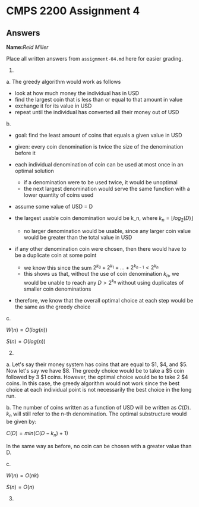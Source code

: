 # CMPS 2200 Assignment 4
## Answers

**Name:**_Reid Miller_


Place all written answers from `assignment-04.md` here for easier grading.

1. 

a. The greedy algorithm would work as follows
- look at how much money the individual has in USD
- find the largest coin that is less than or equal to that amount in value
- exchange it for its value in USD
- repeat until the individual has converted all their money out of USD

b. 

- goal: find the least amount of coins that equals a given value in USD
- given: every coin denomination is twice the size of the denomination before it

- each individual denomination of coin can be used at most once in an optimal solution
    - if a denomination were to be used twice, it would be unoptimal
    - the next largest denomination would serve the same function with a lower quantity of coins used

- assume some value of USD = D
- the largest usable coin denomination would be k_n, where $k_n=⌊log_2(D)⌋$
    - no larger denomination would be usable, since any larger coin value would be greater than the total value in USD

- if any other denomination coin were chosen, then there would have to be a duplicate coin at some point
    - we know this since the sum $2^{k_0}+2^{k_1}+...+2^{k_{n-1}}<2^{k_n}$
    - this shows us that, without the use of coin denomination $k_n$, we would be unable to reach any $D>2^{k_n}$ without using duplicates of smaller coin denominations

- therefore, we know that the overall optimal choice at each step would be the same as the greedy choice

c.

$W(n)=O(log(n))$

$S(n)=O(log(n))$


2. 

a. Let's say their money system has coins that are equal to $1, $4, and $5. Now let's say we have $8. The greedy choice would be to take a $5 coin followed by 3 $1 coins. However, the optimal choice would be to take 2 $4 coins. In this case, the greedy algorithm would not work since the best choice at each individual point is not necessarily the best choice in the long run.

b. The number of coins written as a function of USD will be written as $C(D)$. $k_n$ will still refer to the n-th denomination. The optimal substructure would be given by:

$C(D)=min(C(D-k_n)+1)$

In the same way as before, no coin can be chosen with a greater value than D.

c.

$W(n)=O(nk)$

$S(n)=O(n)$


3. 